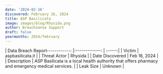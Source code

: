 ```yaml
---
date: '2024-02-16'
discovered: February 16, 2024
title: ASP Basilicata
image: images/blog/Rhysida.png
author: Breachsense Support
draft: false
yearmonths: 2024/february
---
```


| Data Breach Report------------:     |:-------------:    | :-----:|
| Victim      | aspbasilicata.it      | 
| Threat Actor      | Rhysida      | 
| Date Discovered      | Feb 16, 2024      | 
| Description      | ASP Basilicata is a local health authority that offers pharmacy and emergency medical services.      | 
| Leak Size      | Unknown      | 

